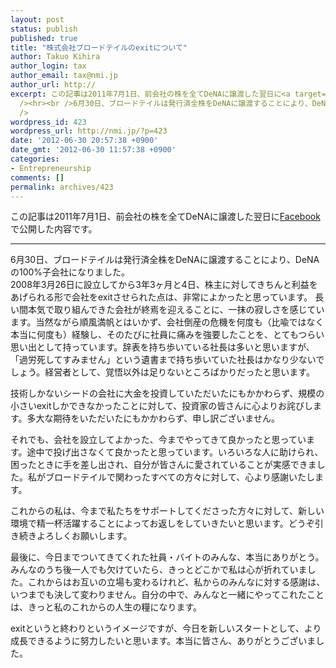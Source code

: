 ```yaml
---
layout: post
status: publish
published: true
title: "株式会社ブロードテイルのexitについて"
author: Takuo Kihira
author_login: tax
author_email: tax@nmi.jp
author_url: http://
excerpt: この記事は2011年7月1日、前会社の株を全てDeNAに譲渡した翌日に<a target="_blank" href="http://facebook.com/takuo.kihira/">Facebook</a>で公開した内容です。<br
  /><hr><br />6月30日、ブロードテイルは発行済全株をDeNAに譲渡することにより、DeNAの100%子会社になりました。<br />2008年3月26日に設立してから3年3ヶ月と4日、株主に対してきちんと利益をあげられる形で会社をexitさせられた点は、非常によかったと思っています。<br
  />
wordpress_id: 423
wordpress_url: http://nmi.jp/?p=423
date: '2012-06-30 20:57:38 +0900'
date_gmt: '2012-06-30 11:57:38 +0900'
categories:
- Entrepreneurship
comments: []
permalink: archives/423
---
```

<p>この記事は2011年7月1日、前会社の株を全てDeNAに譲渡した翌日に<a target="_blank" href="http://facebook.com/takuo.kihira/">Facebook</a>で公開した内容です。</p>
<hr>
6月30日、ブロードテイルは発行済全株をDeNAに譲渡することにより、DeNAの100%子会社になりました。<br />
2008年3月26日に設立してから3年3ヶ月と4日、株主に対してきちんと利益をあげられる形で会社をexitさせられた点は、非常によかったと思っています。
<a id="more"></a><a id="more-423"></a>
長い間本気で取り組んできた会社が終焉を迎えることに、一抹の寂しさを感じています。当然ながら順風満帆とはいかず、会社倒産の危機を何度も（比喩ではなく本当に何度も）経験し、そのたびに社員に痛みを強要したことを、とてもつらい思い出として持っています。辞表を持ち歩いている社長は多いと思いますが、「過労死してすみません」という遺書まで持ち歩いていた社長はかなり少ないでしょう。経営者として、覚悟以外は足りないところばかりだったと思います。
<p>技術しかないシードの会社に大金を投資していただいたにもかかわらず、規模の小さいexitしかできなかったことに対して、投資家の皆さんに心よりお詫びします。多大な期待をいただいたにもかかわらず、申し訳ございません。</p>
<p>それでも、会社を設立してよかった、今までやってきて良かったと思っています。途中で投げ出さなくて良かったと思っています。いろいろな人に助けられ、困ったときに手を差し出され、自分が皆さんに愛されていることが実感できました。私がブロードテイルで関わったすべての方々に対して、心より感謝いたします。</p>
<p>これからの私は、今まで私たちをサポートしてくださった方々に対して、新しい環境で精一杯活躍することによってお返しをしていきたいと思います。どうぞ引き続きよろしくお願いします。</p>
<p>最後に、今日までついてきてくれた社員・バイトのみんな、本当にありがとう。みんなのうち後一人でも欠けていたら、きっとどこかで私は心が折れていました。これからはお互いの立場も変わるけれど、私からのみんなに対する感謝は、いつまでも決して変わりません。自分の中で、みんなと一緒にやってこれたことは、きっと私のこれからの人生の糧になります。</p>
<p>exitというと終わりというイメージですが、今日を新しいスタートとして、より成長できるように努力したいと思います。本当に皆さん、ありがとうございました。</p>
